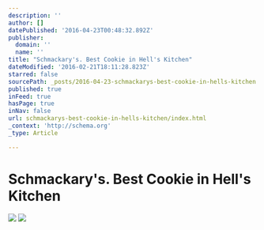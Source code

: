 ```yaml
---
description: ''
author: []
datePublished: '2016-04-23T00:48:32.892Z'
publisher:
  domain: ''
  name: ''
title: "Schmackary's. Best Cookie in Hell's Kitchen"
dateModified: '2016-02-21T18:11:28.823Z'
starred: false
sourcePath: _posts/2016-04-23-schmackarys-best-cookie-in-hells-kitchen.md
published: true
inFeed: true
hasPage: true
inNav: false
url: schmackarys-best-cookie-in-hells-kitchen/index.html
_context: 'http://schema.org'
_type: Article

---
```

# Schmackary's. Best Cookie in Hell's Kitchen
![](https://the-grid-user-content.s3-us-west-2.amazonaws.com/a2cf57fe-efc5-4838-ab6e-e2dfabb46c2f.png)
![](https://the-grid-user-content.s3-us-west-2.amazonaws.com/b3deff6c-6bea-4d2d-a0de-148eb614b24e.png)